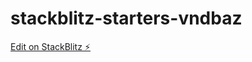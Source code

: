 # stackblitz-starters-vndbaz

[Edit on StackBlitz ⚡️](https://stackblitz.com/edit/stackblitz-starters-vndbaz)